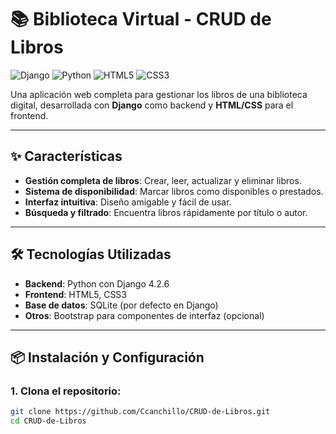# 📚 Biblioteca Virtual - CRUD de Libros

![Django](https://img.shields.io/badge/Django-4.2.6-green.svg)
![Python](https://img.shields.io/badge/Python-3.x-blue.svg)
![HTML5](https://img.shields.io/badge/HTML5-E34F26.svg)
![CSS3](https://img.shields.io/badge/CSS3-1572B6.svg)

Una aplicación web completa para gestionar los libros de una biblioteca digital, desarrollada con **Django** como backend y **HTML/CSS** para el frontend.

---

## ✨ Características
- **Gestión completa de libros**: Crear, leer, actualizar y eliminar libros.  
- **Sistema de disponibilidad**: Marcar libros como disponibles o prestados.  
- **Interfaz intuitiva**: Diseño amigable y fácil de usar.  
- **Búsqueda y filtrado**: Encuentra libros rápidamente por título o autor.  

---

## 🛠️ Tecnologías Utilizadas
- **Backend**: Python con Django 4.2.6  
- **Frontend**: HTML5, CSS3  
- **Base de datos**: SQLite (por defecto en Django)  
- **Otros**: Bootstrap para componentes de interfaz (opcional)  

---

## 📦 Instalación y Configuración

### 1. Clona el repositorio:
```bash
git clone https://github.com/Ccanchillo/CRUD-de-Libros.git
cd CRUD-de-Libros
